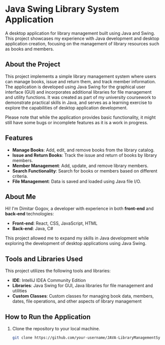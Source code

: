 # Java Swing Library System Application

A desktop application for library management built using Java and Swing. This project showcases my experience with Java development and desktop application creation, focusing on the management of library resources such as books and members.

## About the Project  
This project implements a simple library management system where users can manage books, issue and return them, and track member information. The application is developed using Java Swing for the graphical user interface (GUI) and incorporates additional libraries for file management and utility functions. It was created as part of my university coursework to demonstrate practical skills in Java, and serves as a learning exercise to explore the capabilities of desktop application development.

Please note that while the application provides basic functionality, it might still have some bugs or incomplete features as it is a work in progress.

## Features
- **Manage Books**: Add, edit, and remove books from the library catalog.
- **Issue and Return Books**: Track the issue and return of books by library members.
- **Member Management**: Add, update, and remove library members.
- **Search Functionality**: Search for books or members based on different criteria.
- **File Management**: Data is saved and loaded using Java file I/O.

## About Me  
Hi! I'm Dimitar Gogov, a developer with experience in both **front-end** and **back-end** technologies:  
- **Front-end**: React, CSS, JavaScript, HTML  
- **Back-end**: Java, C#  

This project allowed me to expand my skills in Java development while exploring the development of desktop applications using Java Swing.

## Tools and Libraries Used  
This project utilizes the following tools and libraries:  
- **IDE**: IntelliJ IDEA Community Edition  
- **Libraries**: Java Swing for GUI, Java libraries for file management and utilities  
- **Custom Classes**: Custom classes for managing book data, members, dates, file operations, and other aspects of library management  

## How to Run the Application  
1. Clone the repository to your local machine.
   ```bash
   git clone https://github.com/your-username/JAVA-LibraryManagementSystem.git
